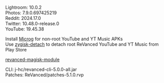 Lightroom: 10.0.2  
Photos: 7.9.0.697425219  
Reddit: 2024.17.0  
Twitter: 10.48.0-release.0  
YouTube: 19.45.38  

Install [Microg](https://github.com/ReVanced/GmsCore/releases) for non-root YouTube and YT Music APKs  
Use [zygisk-detach](https://github.com/j-hc/zygisk-detach) to detach root ReVanced YouTube and YT Music from Play Store  

[revanced-magisk-module](https://github.com/j-hc/revanced-magisk-module)
  
CLI: j-hc/revanced-cli-5.0.0-all.jar  
Patches: ReVanced/patches-5.1.0.rvp    
